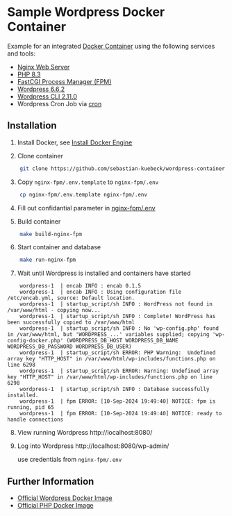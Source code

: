 # Sample Wordpress Docker Container

Example for an integrated [Docker Container](https://www.docker.com/resources/what-container/) using the following services and tools:

- [Nginx Web Server](https://nginx.org/)
- [PHP 8.3](https://www.php.net/releases/8.3/de.php)
- [FastCGI Process Manager (FPM)](https://www.php.net/manual/en/install.fpm.php)
- [Wordpress 6.6.2](https://wordpress.org/news/2024/09/wordpress-6-6-2-maintenance-release/)
- [Wordpress CLI 2.11.0](https://make.wordpress.org/cli/)
- Wordpress Cron Job via [cron](https://wiki.debian.org/cron)

## Installation

1. Install Docker, see [Install Docker Engine](https://docs.docker.com/engine/install/)

2. Clone container

```bash
    git clone https://github.com/sebastian-kuebeck/wordpress-container.git
```

3. Copy `nginx-fpm/.env.template` to `nginx-fpm/.env`

```bash
    cp nginx-fpm/.env.template nginx-fpm/.env
```

4. Fill out confidantial parameter in [nginx-fpm/.env](https://github.com/sebastian-kuebeck/wordpress-container/blob/main/nginx-fpm/.env.template)

5. Build container

```bash
    make build-nginx-fpm
```

6. Start container and database

```bash
    make run-nginx-fpm
```

7. Wait until Wordpress is installed and containers have started 

```logs
    wordpress-1  | encab INFO : encab 0.1.5
    wordpress-1  | encab INFO : Using configuration file /etc/encab.yml, source: Default location.
    wordpress-1  | startup_script/sh INFO : WordPress not found in /var/www/html - copying now...
    wordpress-1  | startup_script/sh INFO : Complete! WordPress has been successfully copied to /var/www/html
    wordpress-1  | startup_script/sh INFO : No 'wp-config.php' found in /var/www/html, but 'WORDPRESS_...' variables supplied; copying 'wp-config-docker.php' (WORDPRESS_DB_HOST WORDPRESS_DB_NAME WORDPRESS_DB_PASSWORD WORDPRESS_DB_USER)
    wordpress-1  | startup_script/sh ERROR: PHP Warning:  Undefined array key "HTTP_HOST" in /var/www/html/wp-includes/functions.php on line 6298
    wordpress-1  | startup_script/sh ERROR: Warning: Undefined array key "HTTP_HOST" in /var/www/html/wp-includes/functions.php on line 6298
    wordpress-1  | startup_script/sh INFO : Database successfully installed.
    wordpress-1  | fpm ERROR: [10-Sep-2024 19:49:40] NOTICE: fpm is running, pid 65
    wordpress-1  | fpm ERROR: [10-Sep-2024 19:49:40] NOTICE: ready to handle connections
```

8. View running Wordpress http://localhost:8080/

9. Log into Wordpress http://localhost:8080/wp-admin/

   use credentials from `nginx-fpm/.env`

## Further Information

- [Official Wordpress Docker Image](https://github.com/docker-library/wordpress)
- [Official PHP Docker Image](https://github.com/docker-library/php/blob/master/8.3/bookworm/fpm/Dockerfile)